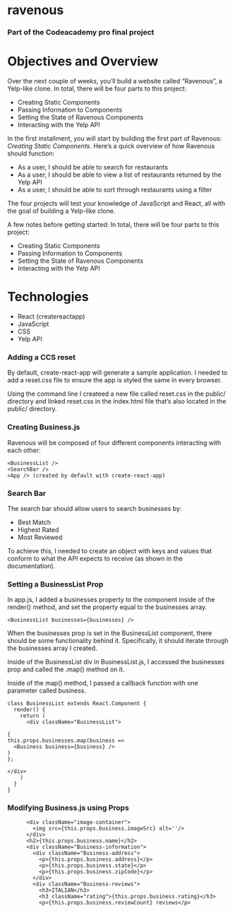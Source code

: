 # ravenous
### Part of the Codeacademy pro final project

# Objectives and Overview

 Over the next couple of weeks, you’ll build a website called “Ravenous”, a Yelp-like clone.
In total, there will be four parts to this project:
* Creating Static Components
* Passing Information to Components
* Setting the State of Ravenous Components
* Interacting with the Yelp API

In the first installment, you will start by building the first part of Ravenous: *Creating Static Components*.
Here’s a quick overview of how Ravenous should function:
* As a user, I should be able to search for restaurants
* As a user, I should be able to view a list of restaurants returned by the Yelp API
* As a user, I should be able to sort through restaurants using a filter

The four projects will test your knowledge of JavaScript and React, all with the goal of building a Yelp-like clone. 

A few notes before getting started:
In total, there will be four parts to this project:
* Creating Static Components
* Passing Information to Components
* Setting the State of Ravenous Components
* Interacting with the Yelp API

# Technologies
- React (createreactapp)
- JavaScript
- CSS
- Yelp API

### Adding a CCS reset 

By default, create-react-app will generate a sample application. I needed to add a reset.css file to ensure the app is styled the same in every browser.

Using the command line I createed a new file called reset.css in the public/ directory and linked reset.css in the index.html file that’s also located in the public/ directory.

### Creating Business.js
Ravenous will be composed of four different components interacting with each other:

```<Business />
<BusinessList />
<SearchBar />
<App /> (created by default with create-react-app)
```

### Search Bar
The search bar should allow users to search businesses by:

- Best Match
- Highest Rated
- Most Reviewed

To achieve this, I needed to create an object with keys and values that conform to what the API expects to receive (as shown in the documentation). 

### Setting a BusinessList Prop

In app.js, I added a businesses property to the <BusinessList /> component inside of the render() method, and set the property equal to the businesses array. 

``` <BusinessList businesses={businesses} /> ```

When the businesses prop is set in the BusinessList component, there should be some functionality behind it. Specifically, it should iterate through the businesses array I created.

Inside of the BusinessList div in BusinessList.js, I accessed the businesses prop and called the .map() method on it.

Inside of the map() method, I passed a callback function with one parameter called business.

```
class BusinessList extends React.Component {
  render() {
    return (
      <div className="BusinessList">

{
this.props.businesses.map(business => 
  <Business business={business} />
)
};

</div>
    )
  }
}
```

### Modifying Business.js using Props

```<div className="Business">
      <div className="image-container">
        <img src={this.props.business.imageSrc} alt=''/>
      </div>
      <h2>{this.props.business.name}</h2>
      <div className="Business-information">
        <div className="Business-address">
          <p>{this.props.business.address}</p>
          <p>{this.props.business.state}</p>
          <p>{this.props.business.zipCode}</p>
        </div>
        <div className="Business-reviews">
          <h3>ITALIAN</h3>
          <h3 className="rating">{this.props.business.rating}</h3>
          <p>{this.props.business.reviewCount} reviews</p>
```